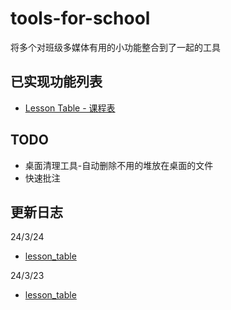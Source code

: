 # tools-for-school
将多个对班级多媒体有用的小功能整合到了一起的工具

## 已实现功能列表
- [Lesson Table - 课程表](./lesson_table/README/README.md)


## TODO
- 桌面清理工具-自动删除不用的堆放在桌面的文件
- 快速批注

## 更新日志
24/3/24
- [lesson_table](./lesson_table/README/README.md#更新日志)

24/3/23
- [lesson_table](./lesson_table/README/README.md#更新日志)